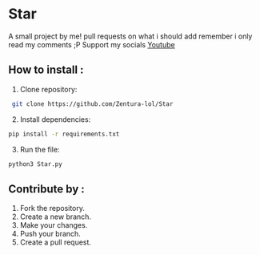 # Star
A small project by me! pull requests on what i should add remember i only read my comments ;P
Support my socials
[Youtube](https://www.youtube.com/@Zentura-x)

## How to install :
1. Clone repository:
```bash
 git clone https://github.com/Zentura-lol/Star
```

2. Install dependencies:
```bash
pip install -r requirements.txt
```

3. Run the file:
```bash
python3 Star.py
```

## Contribute by :
1. Fork the repository.
2. Create a new branch.
3. Make your changes.
4. Push your branch.
5. Create a pull request.
